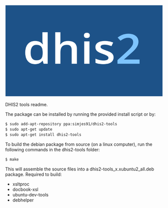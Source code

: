 ![DHIS2 logo](./dhis2_logo.png)

DHIS2 tools readme.

The package can be installed by running the provided install script or by:

```bash
$ sudo add-apt-repository ppa:simjes91/dhis2-tools
$ sudo apt-get update
$ sudo apt-get install dhis2-tools
```   
  
To build the debian package from source (on a linux computer), run the following commands in the dhis2-tools folder:

```bash
$ make
```
This will assemble the source files into a dhis2-tools_x.xubuntu2_all.deb package.
Required to build:
* xsltproc
* docbook-xsl
* ubuntu-dev-tools
* debhelper
